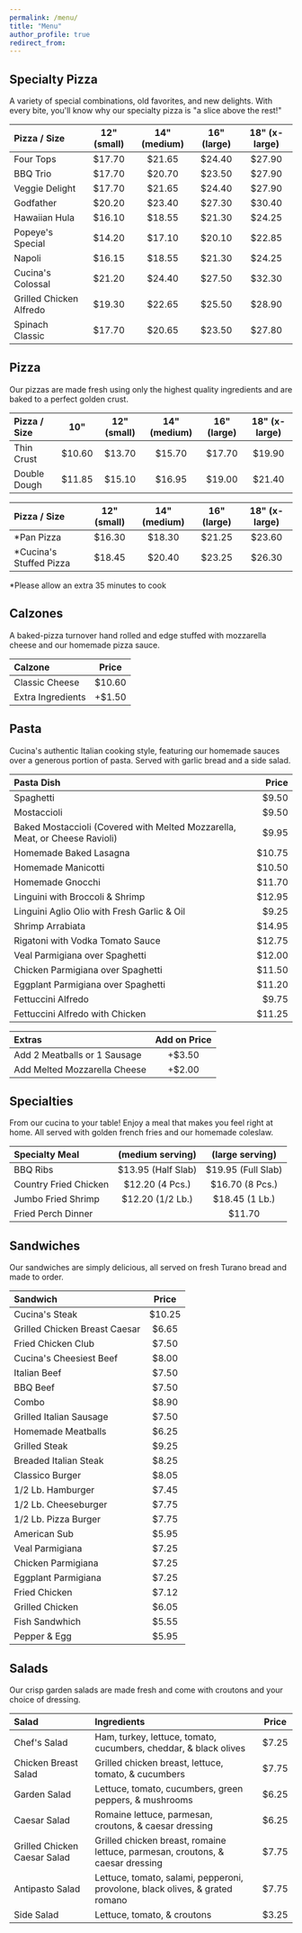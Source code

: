 ```yaml
---
permalink: /menu/
title: "Menu"
author_profile: true
redirect_from: 
---
```



## Specialty Pizza

A variety of special combinations, old favorites, and new delights. With every bite, you'll know why our specialty pizza is "a slice above the rest!"

| Pizza / Size | 12" (small) | 14" (medium) | 16" (large) | 18" (x-large) |
|:------------------------------------|:------:|:------:|:------:|:------:|
| Four Tops                           | $17.70 | $21.65 | $24.40 | $27.90 |
| BBQ Trio                            | $17.70 | $20.70 | $23.50 | $27.90 |
| Veggie Delight                      | $17.70 | $21.65 | $24.40 | $27.90 |
| Godfather                           | $20.20 | $23.40 | $27.30 | $30.40 |
| Hawaiian Hula                       | $16.10 | $18.55 | $21.30 | $24.25 |
| Popeye's Special                    | $14.20 | $17.10 | $20.10 | $22.85 |
| Napoli                              | $16.15 | $18.55 | $21.30 | $24.25 |
| Cucina's Colossal                   | $21.20 | $24.40 | $27.50 | $32.30 |
| Grilled Chicken Alfredo             | $19.30 | $22.65 | $25.50 | $28.90 |
| Spinach Classic                     | $17.70 | $20.65 | $23.50 | $27.80 |



## Pizza

Our pizzas are made fresh using only the highest quality ingredients and are baked to a perfect golden crust.

| Pizza / Size | 10" | 12" (small) | 14" (medium) | 16" (large) | 18" (x-large) |
|:---------------------------------|:------:|:------:|:------:|:------:|:------:|
| Thin Crust                       | $10.60 | $13.70 | $15.70 | $17.70 | $19.90 |
| Double Dough                     | $11.85 | $15.10 | $16.95 | $19.00 | $21.40 |



| Pizza / Size | 12" (small) | 14" (medium) | 16" (large) | 18" (x-large)  |
|:-------------------------------------|:------:|:------:|:------:|:------:|
| \*Pan Pizza                          | $16.30 | $18.30 | $21.25 | $23.60 |
| \*Cucina's Stuffed Pizza             | $18.45 | $20.40 | $23.25 | $26.30 |

\*Please allow an extra 35 minutes to cook

## Calzones

A baked-pizza turnover hand rolled and edge stuffed with mozzarella cheese and our homemade pizza sauce.

| Calzone | Price | 
|:------------------|:------:|
| Classic Cheese    | $10.60 |
| Extra Ingredients | +$1.50 |



## Pasta

Cucina's authentic Italian cooking style, featuring our homemade sauces over a generous portion of pasta. Served with garlic bread and a side salad.

| Pasta Dish | Price | 
|:----------------------------------------------------------------------------|-------:|
| Spaghetti                                                                   | $9.50  |
| Mostaccioli                                                                 | $9.50  |
| Baked Mostaccioli (Covered with Melted Mozzarella, Meat, or Cheese Ravioli) | $9.95  |
| Homemade Baked Lasagna                                                      | $10.75 |
| Homemade Manicotti                                                          | $10.50 |
| Homemade Gnocchi                                                            | $11.70 |
| Linguini with Broccoli & Shrimp                                             | $12.95 |
| Linguini Aglio Olio with Fresh Garlic & Oil                                 | $9.25  |
| Shrimp Arrabiata                                                            | $14.95 |
| Rigatoni with Vodka Tomato Sauce                                            | $12.75 |
| Veal Parmigiana over Spaghetti                                              | $12.00 |
| Chicken Parmigiana over Spaghetti                                           | $11.50 |
| Eggplant Parmigiana over Spaghetti                                          | $11.20 |
| Fettuccini Alfredo                                                          | $9.75  |
| Fettuccini Alfredo with Chicken                                             | $11.25 |

| Extras | Add on Price |
|:-----------------------------|:------:|
| Add 2 Meatballs or 1 Sausage | +$3.50 |
| Add Melted Mozzarella Cheese | +$2.00 |



## Specialties

From our cucina to your table! Enjoy a meal that makes you feel right at home. All served with golden french fries and our homemade coleslaw.

| Specialty Meal | (medium serving) | (large serving) |
|:----------------------|:-------------------:|:-------------------:|
| BBQ Ribs              | $13.95 (Half Slab)  | $19.95 (Full Slab)  |
| Country Fried Chicken | $12.20 (4 Pcs.)     | $16.70 (8 Pcs.)     |
| Jumbo Fried Shrimp    | $12.20 (1/2 Lb.)    | $18.45 (1 Lb.)      |
| Fried Perch Dinner    |                     | $11.70              |



## Sandwiches

Our sandwiches are simply delicious, all served on fresh Turano bread and made to order.

| Sandwich | Price |
|:------------------------------|:------:|
| Cucina's Steak                | $10.25 |
| Grilled Chicken Breast Caesar | $6.65  |
| Fried Chicken Club            | $7.50  |
| Cucina's Cheesiest Beef       | $8.00  |
| Italian Beef                  | $7.50  |
| BBQ Beef                      | $7.50  |
| Combo                         | $8.90  |
| Grilled Italian Sausage       | $7.50  |
| Homemade Meatballs            | $6.25  |
| Grilled Steak                 | $9.25  |
| Breaded Italian Steak         | $8.25  |
| Classico Burger               | $8.05  |
| 1/2 Lb. Hamburger             | $7.45  |
| 1/2 Lb. Cheeseburger          | $7.75  |
| 1/2 Lb. Pizza Burger          | $7.75  |
| American Sub                  | $5.95  |
| Veal Parmigiana               | $7.25  |
| Chicken Parmigiana            | $7.25  |
| Eggplant Parmigiana           | $7.25  |
| Fried Chicken                 | $7.12  |
| Grilled Chicken               | $6.05  |
| Fish Sandwhich                | $5.55  |
| Pepper & Egg                  | $5.95  |



## Salads

Our crisp garden salads are made fresh and come with croutons and your choice of dressing.

| Salad | Ingredients | Price |
|:------------------------------|:--------------------------------------------------------------------------------|:-----:|
| Chef's Salad                  | Ham, turkey, lettuce, tomato, cucumbers, cheddar, & black olives                | $7.25 | 
| Chicken Breast Salad          | Grilled chicken breast, lettuce, tomato, & cucumbers                            | $7.75 | 
| Garden Salad                  | Lettuce, tomato, cucumbers, green peppers, & mushrooms                          | $6.25 | 
| Caesar Salad                  | Romaine lettuce, parmesan, croutons, & caesar dressing                          | $6.25 | 
| Grilled Chicken Caesar Salad  | Grilled chicken breast, romaine lettuce, parmesan, croutons, & caesar dressing  | $7.75 | 
| Antipasto Salad               | Lettuce, tomato, salami, pepperoni, provolone, black olives, & grated romano    | $7.75 |
| Side Salad                    | Lettuce, tomato, & croutons                                                     | $3.25 |


